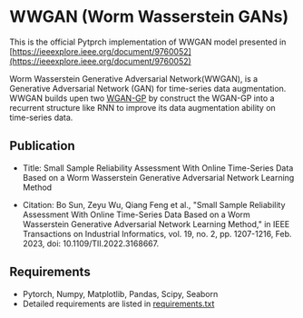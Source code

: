 # WWGAN (Worm Wasserstein GANs)

This is the official Pytprch implementation of WWGAN model presented in [https://ieeexplore.ieee.org/document/9760052](https://ieeexplore.ieee.org/document/9760052)

Worm Wasserstein Generative Adversarial Network(WWGAN), is a Generative Adversarial Network (GAN) for time-series data augmentation. WWGAN builds upen two [WGAN-GP](https://github.com/caogang/wgan-gp) by construct the WGAN-GP into a recurrent structure like RNN to improve its data augmentation ability on time-series data.

## Publication

- Title: Small Sample Reliability Assessment With Online Time-Series Data Based on a Worm Wasserstein Generative Adversarial Network Learning Method

- Citation: Bo Sun, Zeyu Wu, Qiang Feng et al., "Small Sample Reliability Assessment With Online Time-Series Data Based on a Worm Wasserstein Generative Adversarial Network Learning Method," in IEEE Transactions on Industrial Informatics, vol. 19, no. 2, pp. 1207-1216, Feb. 2023, doi: 10.1109/TII.2022.3168667.

## Requirements

- Pytorch, Numpy, Matplotlib, Pandas, Scipy, Seaborn
- Detailed requirements are listed in [requirements.txt](/requirements.txt)

## 